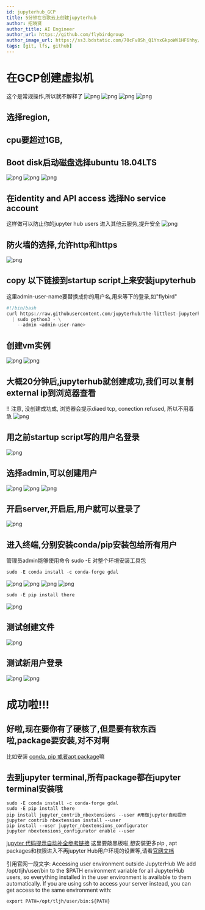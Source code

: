 ```yaml
---
id: jupyterhub_GCP
title: 5分钟在谷歌云上创建jupyterhub
author: 招晓贤
author_title: AI Engineer
author_url: https://github.com/flybirdgroup
author_image_url: https://ss3.bdstatic.com/70cFv8Sh_Q1YnxGkpoWK1HF6hhy/it/u=1615738601,1434436036&fm=26&gp=0.jpg
tags: [git, lfs, github]
---
```

# 在GCP创建虚拟机
这个是常规操作,所以就不解释了
![png](../img/jupyterhub/left-menu-button.png)
![png](../img/jupyterhub/vm-instances-menu.png)
![png](../img/jupyterhub/enable-billing.png)
![png](../img/jupyterhub/create-vm-first.png)
## 选择region,
## cpu要超过1GB,
## Boot disk启动磁盘选择ubuntu 18.04LTS
<!--truncate-->
![png](../img/jupyterhub/machine-type-basic.png)
![png](../img/jupyterhub/boot-disk-button.png)
![png](../img/jupyterhub/boot-disk-ubuntu.png)

## 在identity and API access 选择No service account
这样做可以防止你的jupyter hub users 进入其他云服务,提升安全
![png](../img/jupyterhub/no-service-account.png)

## 防火墙的选择,允许http和https
![png](../img/jupyterhub/firewall.png)

## copy 以下链接到startup script上来安装jupyterhub
这里admin-user-name要替换成你的用户名,用来等下的登录,如"flybird"
```python
#!/bin/bash
curl https://raw.githubusercontent.com/jupyterhub/the-littlest-jupyterhub/master/bootstrap/bootstrap.py \
  | sudo python3 - \
    --admin <admin-user-name>
```
## 创建vm实例
![png](../img/jupyterhub/create-vm-button.png)
![png](../img/jupyterhub/vm-created.png)

## 大概20分钟后,jupyterhub就创建成功,我们可以复制external ip到浏览器查看
!! 注意, 没创建成功成, 浏览器会提示diaed tcp, conection refused, 所以不用着急
![png](../img/jupyterhub/first-login.png)

## 用之前startup script写的用户名登录
![png](../img/jupyterhub/1.png)

## 选择admin,可以创建用户
![png](../img/jupyterhub/2.png)
![png](../img/jupyterhub/3.png)
![png](../img/jupyterhub/4.png)
## 开启server,开启后,用户就可以登录了
![png](../img/jupyterhub/5.png)

## 进入终端,分别安装conda/pip安装包给所有用户
管理员admin能够使用命令 sudo -E 对整个环境安装工具包
```python
sudo -E conda install -c conda-forge gdal
```
![png](../img/jupyterhub/6.png)
![png](../img/jupyterhub/7.png)
![png](../img/jupyterhub/8.png)
![png](../img/jupyterhub/9.png)
```python
sudo -E pip install there
```
![png](../img/jupyterhub/10.png)

## 测试创建文件
![png](../img/jupyterhub/11.png)

## 测试新用户登录
![png](../img/jupyterhub/12.png)
![png](../img/jupyterhub/13.png)

# 成功啦!!!

## 好啦,现在要你有了硬核了,但是要有软东西啦,package要安装,对不对啊
比如安装 [conda, pip 或者apt package](http://tljh.jupyter.org/en/latest/install/google.html)嘛

## 去到jupyter terminal,所有package都在jupyter terminal安装哦
```
sudo -E conda install -c conda-forge gdal
sudo -E pip install there
pip install jupyter_contrib_nbextensions --user #用做jupyter自动提示
jupyter contrib nbextension install --user
pip install --user jupyter_nbextensions_configurator
jupyter nbextensions_configurator enable --user
```
[jupyter 代码提示自动补全参考链接](https://blog.csdn.net/mengfei2656/article/details/89287140)
这里要敲黑板啦,想安装更多pip , apt packages和权限进入不再jupyter Hub用户环境的设置等,请看[官网文档](http://tljh.jupyter.org/en/latest/howto/env/user-environment.html#howto-env-user-environment)

引用官网一段文字:
Accessing user environment outside JupyterHub
We add /opt/tljh/user/bin to the $PATH environment variable for all JupyterHub users, so everything installed in the user environment is available to them automatically. If you are using ssh to access your server instead, you can get access to the same environment with:
```
export PATH=/opt/tljh/user/bin:${PATH}
```

